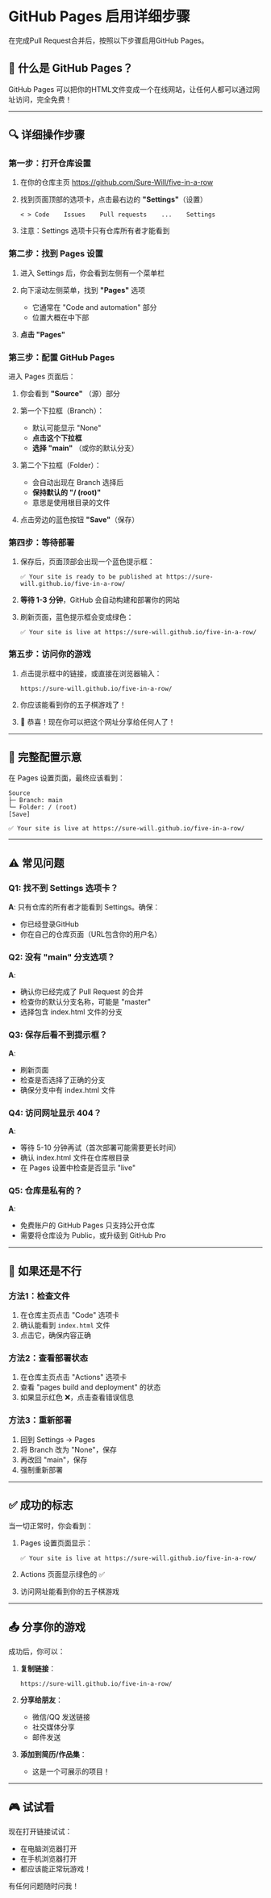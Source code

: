 # GitHub Pages 启用详细步骤

在完成Pull Request合并后，按照以下步骤启用GitHub Pages。

## 📖 什么是 GitHub Pages？

GitHub Pages 可以把你的HTML文件变成一个在线网站，让任何人都可以通过网址访问，完全免费！

---

## 🔍 详细操作步骤

### 第一步：打开仓库设置

1. 在你的仓库主页 https://github.com/Sure-Will/five-in-a-row

2. 找到页面顶部的选项卡，点击最右边的 **"Settings"**（设置）
   ```
   < > Code    Issues    Pull requests    ...    Settings
   ```

3. 注意：Settings 选项卡只有仓库所有者才能看到

### 第二步：找到 Pages 设置

1. 进入 Settings 后，你会看到左侧有一个菜单栏

2. 向下滚动左侧菜单，找到 **"Pages"** 选项
   - 它通常在 "Code and automation" 部分
   - 位置大概在中下部

3. **点击 "Pages"**

### 第三步：配置 GitHub Pages

进入 Pages 页面后：

1. 你会看到 **"Source"** （源）部分

2. 第一个下拉框（Branch）：
   - 默认可能显示 "None"
   - **点击这个下拉框**
   - **选择 "main"** （或你的默认分支）

3. 第二个下拉框（Folder）：
   - 会自动出现在 Branch 选择后
   - **保持默认的 "/ (root)"**
   - 意思是使用根目录的文件

4. 点击旁边的蓝色按钮 **"Save"**（保存）

### 第四步：等待部署

1. 保存后，页面顶部会出现一个蓝色提示框：
   ```
   ✅ Your site is ready to be published at https://sure-will.github.io/five-in-a-row/
   ```

2. **等待 1-3 分钟**，GitHub 会自动构建和部署你的网站

3. 刷新页面，蓝色提示框会变成绿色：
   ```
   ✅ Your site is live at https://sure-will.github.io/five-in-a-row/
   ```

### 第五步：访问你的游戏

1. 点击提示框中的链接，或直接在浏览器输入：
   ```
   https://sure-will.github.io/five-in-a-row/
   ```

2. 你应该能看到你的五子棋游戏了！

3. 🎉 恭喜！现在你可以把这个网址分享给任何人了！

---

## 🎯 完整配置示意

在 Pages 设置页面，最终应该看到：

```
Source
├─ Branch: main
└─ Folder: / (root)
[Save]

✅ Your site is live at https://sure-will.github.io/five-in-a-row/
```

---

## ⚠️ 常见问题

### Q1: 找不到 Settings 选项卡？

**A**: 只有仓库的所有者才能看到 Settings。确保：
- 你已经登录GitHub
- 你在自己的仓库页面（URL包含你的用户名）

### Q2: 没有 "main" 分支选项？

**A**:
- 确认你已经完成了 Pull Request 的合并
- 检查你的默认分支名称，可能是 "master"
- 选择包含 index.html 文件的分支

### Q3: 保存后看不到提示框？

**A**:
- 刷新页面
- 检查是否选择了正确的分支
- 确保分支中有 index.html 文件

### Q4: 访问网址显示 404？

**A**:
- 等待 5-10 分钟再试（首次部署可能需要更长时间）
- 确认 index.html 文件在仓库根目录
- 在 Pages 设置中检查是否显示 "live"

### Q5: 仓库是私有的？

**A**:
- 免费账户的 GitHub Pages 只支持公开仓库
- 需要将仓库设为 Public，或升级到 GitHub Pro

---

## 🔧 如果还是不行

### 方法1：检查文件
1. 在仓库主页点击 "Code" 选项卡
2. 确认能看到 `index.html` 文件
3. 点击它，确保内容正确

### 方法2：查看部署状态
1. 在仓库主页点击 "Actions" 选项卡
2. 查看 "pages build and deployment" 的状态
3. 如果显示红色 ❌，点击查看错误信息

### 方法3：重新部署
1. 回到 Settings → Pages
2. 将 Branch 改为 "None"，保存
3. 再改回 "main"，保存
4. 强制重新部署

---

## ✅ 成功的标志

当一切正常时，你会看到：

1. Pages 设置页面显示：
   ```
   ✅ Your site is live at https://sure-will.github.io/five-in-a-row/
   ```

2. Actions 页面显示绿色的 ✅

3. 访问网址能看到你的五子棋游戏

---

## 📤 分享你的游戏

成功后，你可以：

1. **复制链接**：
   ```
   https://sure-will.github.io/five-in-a-row/
   ```

2. **分享给朋友**：
   - 微信/QQ 发送链接
   - 社交媒体分享
   - 邮件发送

3. **添加到简历/作品集**：
   - 这是一个可展示的项目！

---

## 🎮 试试看

现在打开链接试试：
- 在电脑浏览器打开
- 在手机浏览器打开
- 都应该能正常玩游戏！

有任何问题随时问我！
